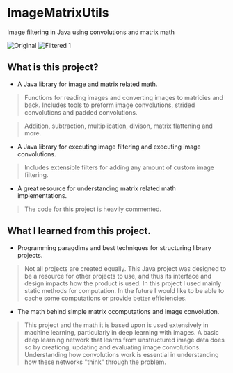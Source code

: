 # ImageMatrixUtils
Image filtering in Java using convolutions and matrix math

![Original](https://i.ibb.co/d0Q3TpR/nut.jpg)
![Filtered 1](https://i.ibb.co/tZFktQk/nut3.png)

## What is this project?
- A Java library for image and matrix related math.
> Functions for reading images and converting images to matricies and back. Includes tools to preform image convolutions, strided convolutions and padded convolutions.

> Addition, subtraction, multiplication, divison, matrix flattening and more.

- A Java library for executing image filtering and executing image convolutions.
> Includes extensible filters for adding any amount of custom image filtering.
- A great resource for understanding matrix related math implementations.
> The code for this project is heavily commented.

## What I learned from this project.
- Programming paragdims and best techniques for structuring library projects.
> Not all projects are created equally. This Java project was designed to be a resource for other projects to use, and thus its interface and design impacts how the product is used. In this project I used mainly static methods for computation. In the future I would like to be able to cache some computations or provide better efficiencies.
- The math behind simple matrix ocomputations and image convolution.
> This project and the math it is based upon is used extensively in machine learning, particularly in deep learning with images. A basic deep learning network that learns from unstructured image data does so by creationg, updating and evaluating image convolutions. Understanding how convolutions work is essential in understanding how these networks "think" through the problem.
